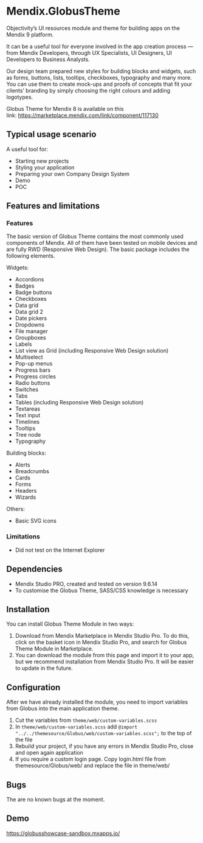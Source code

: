 # Mendix.GlobusTheme

Objectivity’s UI resources module and theme for building apps on the Mendix 9 platform.

It can be a useful tool for everyone involved in the app creation process — from Mendix Developers, through UX Specialists, UI Designers, UI Developers to Business Analysts.

Our design team prepared new styles for building blocks and widgets, such as forms, buttons, lists, tooltips, checkboxes, typography and many more. You can use them to create mock-ups and proofs of concepts that fit your clients’ branding by simply choosing the right colours and adding logotypes.

Globus Theme for Mendix 8 is available on this link: https://marketplace.mendix.com/link/component/117130

## Typical usage scenario

A useful tool for:
- Starting new projects
- Styling your application
- Preparing your own Company Design System
- Demo
- POC

## Features and limitations
### Features
The basic version of Globus Theme contains the most commonly used components of Mendix. All of them have been tested on mobile devices and are fully RWD (Responsive Web Design). The basic package includes the following elements.

Widgets:

- Accordions
- Badges
- Badge buttons
- Checkboxes
- Data grid
- Data grid 2
- Date pickers
- Dropdowns
- File manager
- Groupboxes
- Labels
- List view as Grid (including Responsive Web Design solution)
- Multiselect
- Pop-up menus
- Progress bars
- Progress circles
- Radio buttons
- Switches
- Tabs
- Tables (including Responsive Web Design solution)
- Textareas
- Text input
- Timelines
- Tooltips
- Tree node
- Typography

Building blocks:

- Alerts
- Breadcrumbs
- Cards
- Forms
- Headers
- Wizards

Others:

- Basic SVG icons

### Limitations
- Did not test on the Internet Explorer

## Dependencies
- Mendix Studio PRO, created and tested on version 9.6.14
- To customise the Globus Theme, SASS/CSS knowledge is necessary

## Installation
You can install Globus Theme Module in two ways:
1. Download from Mendix Marketplace in Mendix Studio Pro. To do this, click on the basket icon in Mendix Studio Pro, and search for Globus Theme Module in Marketplace.
2. You can download the module from this page and import it to your app, but we recommend installation from Mendix Studio Pro. It will be easier to update in the future.

## Configuration
After we have already installed the module, you need to import variables from Globus into the main application theme.
1. Cut the variables from `theme/web/custom-variables.scss`
2. In `theme/web/custom-variables.scss` add `@import "../../themesource/Globus/web/custom-variables.scss";` to the top of the file
3. Rebuild your project, if you have any errors in Mendix Studio Pro, close and open again application
4. If you require a custom login page. Copy login.html file from themesource/Globus/web/ and replace the file in theme/web/

## Bugs
The are no known bugs at the moment.

## Demo
https://globusshowcase-sandbox.mxapps.io/
